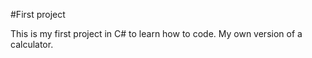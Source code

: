 #First project

This is my first project in C# to learn how to code. My own version of a calculator.
